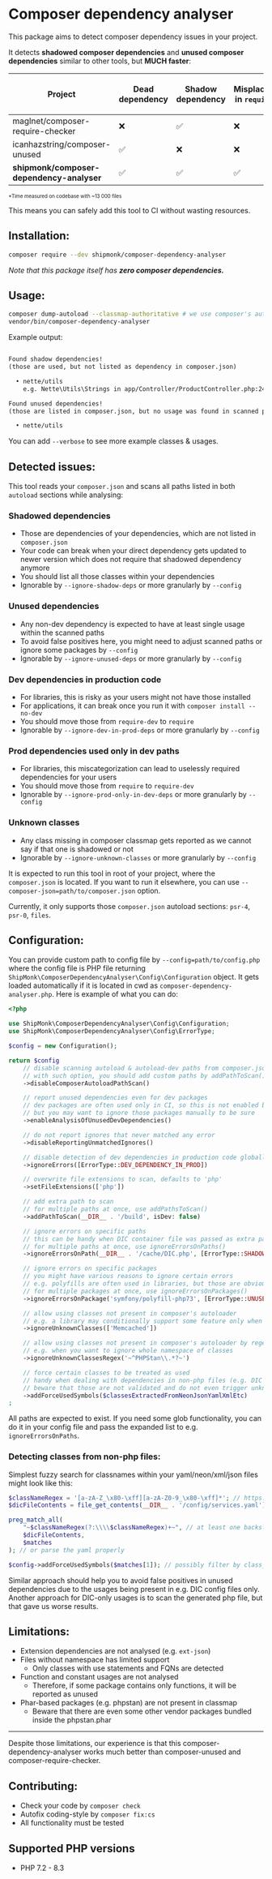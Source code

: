 # Composer dependency analyser

This package aims to detect composer dependency issues in your project.

It detects **shadowed composer dependencies** and **unused composer dependencies** similar to other tools, but **MUCH faster**:

| Project                                   | Dead<br/>dependency | Shadow<br/>dependency  | Misplaced<br/>in `require` | Misplaced<br/> in `require-dev` | Time*      |
|-------------------------------------------|---------------------|------------------------|--------------------------|-------------------------------|------------|
| maglnet/composer-require-checker          | ❌                   | ✅                     | ❌                         |  ❌                             | 124 secs   |
| icanhazstring/composer-unused             | ✅                   | ❌                     | ❌                         |  ❌                             | 72 secs    |
| **shipmonk/composer-dependency-analyser** | ✅                   | ✅                     | ✅                         |  ✅                             | **3 secs** |

<sup><sub>\*Time measured on codebase with ~13 000 files</sub></sup>


This means you can safely add this tool to CI without wasting resources.

## Installation:

```sh
composer require --dev shipmonk/composer-dependency-analyser
```

*Note that this package itself has **zero composer dependencies.***

## Usage:

```sh
composer dump-autoload --classmap-authoritative # we use composer's autoloader to detect which class belongs to which package
vendor/bin/composer-dependency-analyser
```

Example output:
```txt

Found shadow dependencies!
(those are used, but not listed as dependency in composer.json)

  • nette/utils
    e.g. Nette\Utils\Strings in app/Controller/ProductController.php:24 (+ 6 more)

Found unused dependencies!
(those are listed in composer.json, but no usage was found in scanned paths)

  • nette/utils

```

You can add `--verbose` to see more example classes & usages.

## Detected issues:
This tool reads your `composer.json` and scans all paths listed in both `autoload` sections while analysing:

### Shadowed dependencies
  - Those are dependencies of your dependencies, which are not listed in `composer.json`
  - Your code can break when your direct dependency gets updated to newer version which does not require that shadowed dependency anymore
  - You should list all those classes within your dependencies
  - Ignorable by `--ignore-shadow-deps` or more granularly by `--config`

### Unused dependencies
  - Any non-dev dependency is expected to have at least single usage within the scanned paths
  - To avoid false positives here, you might need to adjust scanned paths or ignore some packages by `--config`
  - Ignorable by `--ignore-unused-deps` or more granularly by `--config`

### Dev dependencies in production code
  - For libraries, this is risky as your users might not have those installed
  - For applications, it can break once you run it with `composer install --no-dev`
  - You should move those from `require-dev` to `require`
  - Ignorable by `--ignore-dev-in-prod-deps` or more granularly by `--config`

### Prod dependencies used only in dev paths
  - For libraries, this miscategorization can lead to uselessly required dependencies for your users
  - You should move those from `require` to `require-dev`
  - Ignorable by `--ignore-prod-only-in-dev-deps` or more granularly by `--config`

### Unknown classes
  - Any class missing in composer classmap gets reported as we cannot say if that one is shadowed or not
  - Ignorable by `--ignore-unknown-classes` or more granularly by `--config`

It is expected to run this tool in root of your project, where the `composer.json` is located.
If you want to run it elsewhere, you can use `--composer-json=path/to/composer.json` option.

Currently, it only supports those `composer.json` autoload sections: `psr-4`, `psr-0`, `files`.

## Configuration:
You can provide custom path to config file by `--config=path/to/config.php` where the config file is PHP file returning `ShipMonk\ComposerDependencyAnalyser\Config\Configuration` object.
It gets loaded automatically if it is located in cwd as `composer-dependency-analyser.php`.
Here is example of what you can do:

```php
<?php

use ShipMonk\ComposerDependencyAnalyser\Config\Configuration;
use ShipMonk\ComposerDependencyAnalyser\Config\ErrorType;

$config = new Configuration();

return $config
    // disable scanning autoload & autoload-dev paths from composer.json
    // with such option, you should add custom paths by addPathToScan() or addPathsToScan()
    ->disableComposerAutoloadPathScan()

    // report unused dependencies even for dev packages
    // dev packages are often used only in CI, so this is not enabled by default
    // but you may want to ignore those packages manually to be sure
    ->enableAnalysisOfUnusedDevDependencies()

    // do not report ignores that never matched any error
    ->disableReportingUnmatchedIgnores()

    // disable detection of dev dependencies in production code globally
    ->ignoreErrors([ErrorType::DEV_DEPENDENCY_IN_PROD])

    // overwrite file extensions to scan, defaults to 'php'
    ->setFileExtensions(['php'])

    // add extra path to scan
    // for multiple paths at once, use addPathsToScan()
    ->addPathToScan(__DIR__ . '/build', isDev: false)

    // ignore errors on specific paths
    // this can be handy when DIC container file was passed as extra path, but you want to ignore shadow dependencies there
    // for multiple paths at once, use ignoreErrorsOnPaths()
    ->ignoreErrorsOnPath(__DIR__ . '/cache/DIC.php', [ErrorType::SHADOW_DEPENDENCY])

    // ignore errors on specific packages
    // you might have various reasons to ignore certain errors
    // e.g. polyfills are often used in libraries, but those are obviously unused when running with latest PHP
    // for multiple packages at once, use ignoreErrorsOnPackages()
    ->ignoreErrorsOnPackage('symfony/polyfill-php73', [ErrorType::UNUSED_DEPENDENCY])

    // allow using classes not present in composer's autoloader
    // e.g. a library may conditionally support some feature only when Memcached is available
    ->ignoreUnknownClasses(['Memcached'])

    // allow using classes not present in composer's autoloader by regex
    // e.g. when you want to ignore whole namespace of classes
    ->ignoreUnknownClassesRegex('~^PHPStan\\.*?~')

    // force certain classes to be treated as used
    // handy when dealing with dependencies in non-php files (e.g. DIC config), see example below
    // beware that those are not validated and do not even trigger unknown class error
    ->addForceUsedSymbols($classesExtractedFromNeonJsonYamlXmlEtc)
;
```

All paths are expected to exist. If you need some glob functionality, you can do it in your config file and pass the expanded list to e.g. `ignoreErrorsOnPaths`.

### Detecting classes from non-php files:

Simplest fuzzy search for classnames within your yaml/neon/xml/json files might look like this:

```php
$classNameRegex = '[a-zA-Z_\x80-\xff][a-zA-Z0-9_\x80-\xff]*'; // https://www.php.net/manual/en/language.oop5.basic.php
$dicFileContents = file_get_contents(__DIR__ . '/config/services.yaml');

preg_match_all(
    "~$classNameRegex(?:\\\\$classNameRegex)+~", // at least one backslash
    $dicFileContents,
    $matches
); // or parse the yaml properly

$config->addForceUsedSymbols($matches[1]); // possibly filter by class_exists || interface_exists
```

Similar approach should help you to avoid false positives in unused dependencies due to the usages being present in e.g. DIC config files only.
Another approach for DIC-only usages is to scan the generated php file, but that gave us worse results.

## Limitations:
- Extension dependencies are not analysed (e.g. `ext-json`)
- Files without namespace has limited support
  - Only classes with use statements and FQNs are detected
- Function and constant usages are not analysed
  - Therefore, if some package contains only functions, it will be reported as unused
- Phar-based packages (e.g. phpstan) are not present in classmap
  - Beware that there are even some other vendor packages bundled inside the phpstan.phar

-----

Despite those limitations, our experience is that this composer-dependency-analyser works much better than composer-unused and composer-require-checker.

## Contributing:
- Check your code by `composer check`
- Autofix coding-style by `composer fix:cs`
- All functionality must be tested

## Supported PHP versions
- PHP 7.2 - 8.3
